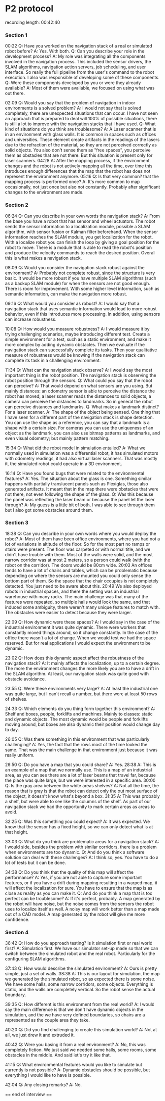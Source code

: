 # P2 protocol

recording length: 00:42:40

### Section 1
00:22
Q: Have you worked on the navigation stack of a real or simulated robot before?
A: Yes. With both.
Q: Can you describe your role in the development process?
A: My role was integrating all the components involved in the navigation process. This included the sensor drivers, the SLAM algorithms, navigation action servers, job scheduling, and user interface. So really the full pipeline from the user's command to the robot execution. I also was responsible of developing some of these components.
Q: Were these components developed by you or were they already available?
A: Most of them were available, we focused on using what was out there.

02:09
Q: Would you say that the problem of navigation in indoor environments is a solved problem?
A: I would not say that is solved completely, there are unexpected situations that can occur. I have not seen an approach that is prepared to deal will 100% of possible situations, there is still a lot to improve with the navigation stacks that I have used.
Q: What kind of situations do you think are troublesome?
A: A Laser scanner that is in an environment with glass walls. It is common in spaces such as offices and universities. These element create artifacts in the readings of the lasers due to the refraction of the material, so they are not perceived correctly as solid objects. You also don't sense them as "free spaces", you perceive them as obstacles that are not there. But this situation is present only for laser scanners. 
04:28
A: After the mapping process, if the environment changes and the robot is not actively mapping all the time, over time this introduces enough differences that the map that the robot has does not represent the environment anymore. 
05:16
Q: Is that very common? that the mapping process is performed once?
A: It's more common to map occasionally, not just once but also not constantly. Probably after significant changes to the environment are made. 

### Section 2
06:24
Q: Can you describe in your own words the navigation stack?
A: From the base you have a robot that has sensor and wheel actuators. The robot sends the sensor information to a localization module, possible a SLAM algorithm, with sensor fusion or Kalman filter beforehand. When the sensor information reaches the SLAM module, you get localization for the robot. With a localize robot you can finish the loop by giving a goal position for the robot to move. There is a module that is able to read the robot's position and produce the velocity commands to reach the desired position. Overall this is what makes a navigation stack. 

08:09
Q: Would you consider the navigation stack robust against the environment?
A: Probably not complete robust, since the structure is very basic. It would be more robust if you have multiple SLAM algorithms (such as a backup SLAM module) for when the sensors are not good enough. There is room for improvement. With some higher level information, such as semantic information, can make the navigation more robust. 

09:16
Q: What would you consider as robust?
A: I would say that a navigation stack that uses semantic information would lead to more robust behavior, even if this introduces more processing. In addition, using sensors can increase robustness.

10:08
Q: How would you measure robustness?
A: I would measure it by trying challenging scenarios, maybe introducing different test. Create a simple environment for a test, such as a static environment, and make it more complex by adding dynamic obstacles. Then we evaluate if the navigation stack can successfully complete its tasks. Then your qualitative measure of robustness would be knowing if the navigation stack can complete its task in a challenging environment.

11:34
Q: What can the navigation stack observe?
A: I would say the most important thing is the robot position. The navigation stack is observing the robot position through the sensors. 
Q: What could you say that the robot can perceive?
A: That would depend on what sensors are you using. But mainly distances: an odometry sensor is able to perceive the distance the robot has moved, a laser scanner reads the distances to solid objects, a camera can perceive the distances to landmarks. So in general the robot can perceive distances and landmarks.
Q: What makes a landmark distinct? For a laser scanner.
A: The shape of the object being sensed. One thing that I have seen for a different part of the navigation stack is shape detection. You can use the shape as a reference, you can say that a landmark is a shape with a certain size. For cameras you can use the uniqueness of an object as the landmark, you can also use bitmap patterns as landmarks, and even visual odometry; but mainly pattern matching.

15:34
Q: What did the robot model in simulation entailed?
A: What we normally used in simulation was a differential robot, it has simulated motors with odometry readings, it had also virtual laser scanners. That was mostly it, the simulated robot could operate in a 3D environment. 

16:14
Q: Have you found bugs that were related to the environmental features?
A: Yes. The situation about the glass is one. Something similar happens with partially translucent panels such as Plexiglas, those also generated artifacts. It meant that in the map there were obstacles that were not there, not even following the shape of the glass.
Q: Was this because the panel was reflecting the laser beam or because the panel let the laser through?
A: My guess is a little bit of both. I was able to see through them but I also got some obstacles around them.

### Section 3
18:38
Q: Can you describe in your own words where you would deploy the robot?
A: Most of them have been office environments, where you had not a lot of variations in altitude of the floor. So for the most part no ramps or stairs were present. The floor was carpeted or with normal title, and we didn't have trouble with them. Most of the walls were solid, and the most narrow corridor was at most 2 meters, so a person could walk (with the robot on the corridor). The doors would be 80cm wide. 
20:03
An offices tends to have a lot of chairs and tables, which can be problematic because depending on where the sensors are mounted you could only sense the bottom part of them. So the space that the chair occupies is not completely detected. You just need to be aware about this.
20:49
We also deployed robots in industrial spaces, and there the setting was an industrial warehouse with many racks. The main challenge was that many of the features were repeated, so multiple halls would look the same, and that induced some ambiguity, there weren't many unique features to match with. The obstacles were easier to detect because they were larger.

22:09
Q: How dynamic were these spaces?
A: I would say in the case of the industrial environment it was quite dynamic. There were workers that constantly moved things around, so it change constantly. In the case of the office there wasn't a lot of change. When we would test we had the space reserved. But for real applications I would expect the environment to be dynamic.

23:02
Q: How does this dynamic aspect affect the robustness of the navigation stack?
A: It mainly affects the localization, up to a certain degree. The more the environment changes the more likely you are to have a drift in the SLAM algorithm. At least, our navigation stack was quite good with obstacle avoidance.

23:55
Q: Were these environments very large?
A: At least the industrial one was quite large, but I can't recall a number, but there were at least 50 rows of shelves.

24:33
Q: Which elements do you thing form together this environment?
A: Shelf and boxes, people, forklifts and machines. Mainly to classes: static and dynamic objects. The most dynamic would be people and forklifts moving around, but boxes are also dynamic their position would change day to day.

26:05
Q: Was there something in this environment that was particularly challenging?
A: Yes, the fact that the rows most of the time looked the same. That was the main challenge in that environment just because it was really uniform. 

26:50
Q: Do you have a map that you could share?
A: Yes.
28:38
A: This is an example of a map that we normally use. This is a map of an industrial area, as you can see there are a lot of laser beams that travel far, because the place was quite large, but we were interested in a specific area.
30:00
Q: Is the gray area between the white areas shelves?
A: Not all the time, the reason that is gray is that the robot can detect only the out most surface of the object, it doesn't know what's beyond a box.
31:35
A: This was probably a shelf, but were able to see like the columns of the shelf. As part of our navigation stack we had the opportunity to mark certain areas as areas to avoid.

32:25
Q: Was this something you could expect?
A: It was expected. We know that the sensor has a fixed height, so we can only detect what is at that height.

33:03
Q: What do you think are problematic areas for a navigation stack?
A: I would side, besides the problem with similar corridors, there is a problem when environments are too dynamic.
Q: And do you think a software solution can deal with these challenges?
A: I think so, yes. You have to do a lot of tests but it can be done.

34:38
Q: Do you think that the quality of this map will affect the performance?
A: Yes, if you are not able to capture some important features, or if you have a drift during mapping resulting in a warped map, it will affect the localization for sure. You have to ensure that the map is as close as reality as you can make it.
Q: And do you think a map that is too perfect can be troublesome?
A: If it's perfect, probably. A map generated by the robot will have noise, but the noise comes from the sensors the robot uses to localize itself as well. A noisy map will work better than a map made out of a CAD model. A map generated by the robot will give me more confidence.

### Section 4
36:42
Q: How do you approach testing? Is it simulation first or real world first?
A: Simulation first. We have our simulator set-up made so that we can switch between the simulated robot and the real robot. Particularly for the configuring SLAM algorithms.

37:43
Q: How would describe the simulated environment?
A: Ours is pretty simple, just a set of walls. 
38:38
A: This is our layout for simulation, the map we generated by the simulated robot, so as expected there is some noise. We have some halls, some narrow corridors, some objects. Everything is static, and the walls are completely vertical. So the robot sense the actual boundary.

39:35
Q: How different is this environment from the real world?
A: I would say the main difference is that we don't have dynamic objects in the simulation, and the we have very defined boundaries, so chairs are a represented as the couple area they take. 

40:20
Q: Did you find challenging to create this simulation world?
A: Not at all, we just drew it and extruded it.

40:42
Q: Were you basing it from a real environment?
A: No, this was completely fiction. We just said we needed some halls, some rooms, some obstacles in the middle. And said let's try it like that.

41:15 
Q: What environmental features would you like to simulate but currently is not possible?
A: Dynamic obstacles should be possible, but everything I would like to have is possible. 

42:04
Q: Any closing remarks?
A: No.

== end of interview ==